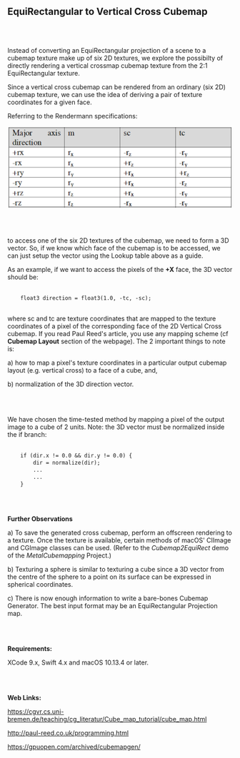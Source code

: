 ## EquiRectangular to Vertical Cross Cubemap

<br />
<br />

Instead of converting an EquiRectangular projection of a scene to a cubemap texture make up of six 2D textures, we explore the possibilty of directly rendering a vertical crossmap cubemap texture from the 2:1 EquiRectangular texture.

Since a vertical cross cubemap can be rendered from an ordinary (six 2D) cubemap texture, we can use the idea of deriving a pair of texture coordinates for a given face.

Referring to the Rendermann specifications:

![screenshot](LookupTable.png)

<br />
<br />

to access one of the six 2D textures of the cubemap, we need to form a 3D vector. So, if we know which face of the cubemap is to be accessed, we can just setup the vector using the Lookup table above as a guide.

As an example, if we want to access the pixels of the **+X** face, the 3D vector should be:

```metal

    float3 direction = float3(1.0, -tc, -sc);
    
```

where sc and tc are texture coordinates that are mapped to the texture coordinates of a pixel of the corresponding face of the 2D Vertical Cross cubemap. If you read Paul Reed's article, you use any mapping scheme (cf **Cubemap Layout** section of the webpage). The 2 important things to note is:

a) how to map a pixel's texture coordinates in a particular output cubemap layout (e.g. vertical cross) to a face of a cube, and,

b) normalization of the 3D direction vector.

<br />
<br />

We have chosen the time-tested method by mapping a pixel of the output image to a cube of 2 units. Note: the 3D vector must be normalized inside the if branch:

```metal

    if (dir.x != 0.0 && dir.y != 0.0) {
        dir = normalize(dir);
        ...
        ...
    }

```

<br />
<br />

**Further Observations**
<br />

a) To save the generated cross cubemap, perform an offscreen rendering to a texture. Once the texture is available, certain methods of macOS' CIImage and CGImage classes can be used. (Refer to the *Cubemap2EquiRect* demo of the *MetalCubemapping* Project.)

b) Texturing a sphere is similar to texturing a cube since a 3D vector from the centre of the sphere to a point on its surface can be expressed in spherical coordinates.

c) There is now enough information to write a bare-bones Cubemap Generator. The best input format may be an EquiRectangular Projection map.

<br />
<br />

**Requirements:** 
<br />

XCode 9.x, Swift 4.x and macOS 10.13.4 or later.

<br />
<br />


**Web Links:**


https://cgvr.cs.uni-bremen.de/teaching/cg_literatur/Cube_map_tutorial/cube_map.html


http://paul-reed.co.uk/programming.html


https://gpuopen.com/archived/cubemapgen/
